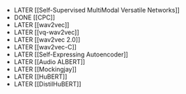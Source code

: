 - LATER [[Self-Supervised MultiModal Versatile Networks]]
- DONE [[CPC]]
- LATER [[wav2vec]]
- LATER [[vq-wav2vec]]
- LATER [[wav2vec 2.0]]
- LATER [[wav2vec-C]]
- LATER [[Self-Expressing Autoencoder]]
- LATER [[Audio ALBERT]]
- LATER [[Mockingjay]]
- LATER [[HuBERT]]
- LATER [[DistilHuBERT]]